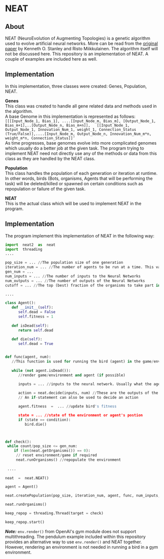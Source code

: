 
# NEAT  

## About  

NEAT (NeuroEvolution of Augmenting Topologies) is a genetic algorithm used to evolve artificial neural networks. More can be read from the [original paper]([http://nn.cs.utexas.edu/downloads/papers/stanley.ec02.pdf](http://nn.cs.utexas.edu/downloads/papers/stanley.ec02.pdf)) by Kenneth O. Stanley and Risto Miikkulainen. The algorithm itself will not be discussed here. This repository is an implementation of NEAT.  A couple of examples are included here as well.  
  

## Implementation   

In this implementation, three classes were created: Genes, Population, NEAT.  
  

**Genes**  
This class was created to handle all gene related data and methods used in the algorithm.   
A base Genome in this implementation is represented as follows:  
`[[[Input_Node_1, Bias_1], ....[Input_Node_m, Bias_m], [Output_Node_1, Bias_m+1],..[Output_Node_n, Bias_m+n]],  
[[Input_Node_1, Output_Node_1, Innovation_Num_1, weight_1, Connection_Status (True/False)],....[Input_Node_m, Output_Node_n, Innovation_Num_m*n, weight_m*n, Connection_Status]]’`  
As time progresses, base genomes evolve into more complicated genomes which usually do a better job at the given task. The program trying to implement NEAT need not directly use any of the methods or data from this class as they are handled by the NEAT class.  
  

**Population**  
This class handles the population of each generation or iteration at runtime. In other words, birds (Bots, organisms, Agents that will be performing the task) will be deleted/killed or spawned on certain conditions such as repopulation or failure of the given task.   
  

**NEAT**  
This is the actual class which will be used to implement NEAT in the program. 

## Implementation
The program implement this implementation of NEAT in the following way:
```python
import  neat2  as  neat
import  threading
....

pop_size = ... //The population size of one generation
iteration_num = ... //The number of agents to be run at a time. This value is less than or equal to pop_num
gen_num = ...
num_inputs = ... //The number of inputs to the Neural Networks
num_outputs = ... //The number of outputs of the Neural Networks
cutoff = ... //The top (best) fraction of the organisms to take part in reproduction 

....

class Agent():
   def __init__(self):
      self.dead = False
      self.fitness = 1
      
   def isDead(self):
      return self.dead
   
   def die(self):
      self.dead = True


def func(agent, num):
   //This function is used for running the bird (agent) in the game/environment.
   
   while (not agent.isDead()):
      //render game/environment and agent (if possible)

      inputs = ... //inputs to the neural network. Usually what the agent has observed or the environment's states
      
      action = neat.decide(inputs, num) //These are the outputs of the neural netwrok. One can also perform an extra function on these outputs. 
      // An if-statement can also be used to decide an action

      agent.fitness  =  ... //update bird's fitness

      state = ... //state of the environment or agent's postion
      if (state == condition):
         bird.die()



def check():
 while count/pop_size <= gen_num:
    if (len(neat.getOrganisms()) == 0):
     // reset environment/game if required
     neat.runOrganisms() //repopulate the environment
       
 ....      
      
neat  =  neat.NEAT()

agent = Agent()

neat.createPopulation(pop_size, iteration_num, agent, func, num_inputs, num_outputs, cutoff)

neat.runOrganisms()

keep_repop = threading.Thread(target = check)

keep_repop.start()

```

***Note:***
`env.render()` from OpenAI's gym module does not support multithreading. The pendulum example included within this repository provides an alternative way to use `env.render()` and NEAT together. However, rendering an environment is not needed in running a bird in a gym environment.
